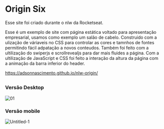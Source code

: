# Origin Six
Esse site foi criado durante o nlw da Rocketseat.

Esse é um exemplo de site com página estática voltado para apresentação empresarial, usamos como exemplo um salão de cabelo.
Construido com a ulização de váriaveis no CSS para controlar as cores e tamnhos de fontes permitindo fácil adpatação a novos conteudos. Também foi feito com a ultilização do swiperjs e scrollrevealjs para dar mais fluides a página.
Com a ultilização de JavaScript e CSS foi feito a interação da altura da página com a animação da barra inferior do header. 

https://adsonnascimento.github.io/nlw-origin/

##

### Versão Desktop

![01](https://user-images.githubusercontent.com/92870039/141308281-d0efd7a3-4b1e-46c1-ac7a-a009ec925794.png)



### Versão mobile

![Untitled-1](https://user-images.githubusercontent.com/92870039/141307016-1ea24bad-67c5-4b94-aac7-78535200432d.png)
